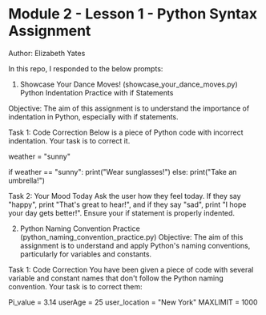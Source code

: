 # Module 2 - Lesson 1 - Python Syntax Assignment
Author: Elizabeth Yates

In this repo, I responded to the below prompts: 

1. Showcase Your Dance Moves! (showcase_your_dance_moves.py)
Python Indentation Practice with if Statements

Objective: The aim of this assignment is to understand the importance of indentation in Python, especially with if statements.

Task 1: Code Correction Below is a piece of Python code with incorrect indentation. Your task is to correct it.

weather = "sunny"

if weather == "sunny":
print("Wear sunglasses!")
else:
print("Take an umbrella!")

Task 2: Your Mood Today Ask the user how they feel today. If they say "happy", print "That's great to hear!", and if they say "sad", print "I hope your day gets better!". Ensure your if statement is properly indented. 

2. Python Naming Convention Practice (python_naming_convention_practice.py)
Objective: The aim of this assignment is to understand and apply Python's naming conventions, particularly for variables and constants.

Task 1: Code Correction You have been given a piece of code with several variable and constant names that don't follow the Python naming convention. Your task is to correct them:

Pi_value = 3.14
userAge = 25
user_location = "New York"
MAXLIMIT = 1000


